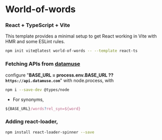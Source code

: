 # World-of-words

### React + TypeScript + Vite

This template provides a minimal setup to get React working in Vite with HMR and some ESLint rules.

```sh
npm init vite@latest world-of-words -- --template react-ts
```

### Fetching APIs from [datamuse](https://www.datamuse.com/api/)

configure "**BASE_URL = process.env.BASE_URL ?? `https://api.datamuse.com`**" with node.process, with

```sh
npm i --save-dev @types/node
```

- For synonyms,

```js
${BASE_URL}/words?rel_syn=${word}
```

### Adding react-loader,
```sh
npm install react-loader-spinner --save
```

